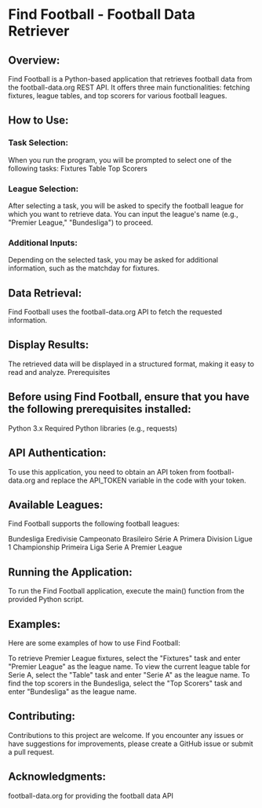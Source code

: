 # Find Football - Football Data Retriever

## Overview:

Find Football is a Python-based application that retrieves football data from the football-data.org REST API. It offers three main functionalities: fetching fixtures, league tables, and top scorers for various football leagues.

## How to Use:

### Task Selection:
When you run the program, you will be prompted to select one of the following tasks:
Fixtures
Table
Top Scorers

### League Selection:

After selecting a task, you will be asked to specify the football league for which you want to retrieve data. You can input the league's name (e.g., "Premier League," "Bundesliga") to proceed.

### Additional Inputs:

Depending on the selected task, you may be asked for additional information, such as the matchday for fixtures.

## Data Retrieval:

Find Football uses the football-data.org API to fetch the requested information.

## Display Results:

The retrieved data will be displayed in a structured format, making it easy to read and analyze.
Prerequisites

## Before using Find Football, ensure that you have the following prerequisites installed:

Python 3.x
Required Python libraries (e.g., requests)

## API Authentication:

To use this application, you need to obtain an API token from football-data.org and replace the API_TOKEN variable in the code with your token.

## Available Leagues:

Find Football supports the following football leagues:

Bundesliga
Eredivisie
Campeonato Brasileiro Série A
Primera Division
Ligue 1
Championship
Primeira Liga
Serie A
Premier League
## Running the Application:

To run the Find Football application, execute the main() function from the provided Python script.

## Examples:

Here are some examples of how to use Find Football:

To retrieve Premier League fixtures, select the "Fixtures" task and enter "Premier League" as the league name.
To view the current league table for Serie A, select the "Table" task and enter "Serie A" as the league name.
To find the top scorers in the Bundesliga, select the "Top Scorers" task and enter "Bundesliga" as the league name.

## Contributing:

Contributions to this project are welcome. If you encounter any issues or have suggestions for improvements, please create a GitHub issue or submit a pull request.

## Acknowledgments:

football-data.org for providing the football data API
